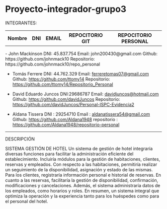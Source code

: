 # Proyecto-integrador-grupo3
 INTEGRANTES:

 <table>
  <tr>
   <th>
    Nombre
   </th>
   <th>
    DNI
   </th>
   <th>
    EMAIL
   </th>
   <th>
    REPOCITORIO GIT
   </th>
   <th>
    REPOCITORIO PERSONAL
   </th>
  </tr>
 </table>
- John Mackinson
 DNI: 45.837.754
 Email: john200430@gmail.com
 Github: https://github.com/johnmack10
 Repositorio: https://github.com/johnmack10/repo_personal

- Tomás Ferrere
 DNI: 44.762.329
 Email: ferreretomas07@gmail.com
 Github: https://github.com/ttomy14
 Repositorio: https://github.com/ttomy14/Repositorio_Personal

- David Eduardo Juncos
 DNI:29686787
 Email: davidjuncos@hotmail.com
 Github: https://github.com/davidJuncos
 Repositorio: https://github.com/davidJuncos/Personal-ISPC-Evidencia2

- Aldana Tissera
 DNI : 29254710
 Email : aldanatissera54@gmail.com
Github: https://github.com/Aldana1948
repositorio : https://github.com/Aldana1948/repositorio-personal

---
DESCRIPCIÓN 

SISTEMA GESTIÓN DE HOTEL
Un sistema de gestión de hotel integraría diversas funciones para facilitar la administración eficiente del establecimiento. Incluiría módulos para la gestión de habitaciones, clientes, reservas y empleados. Con respecto a las habitaciones, permitiría realizar un seguimiento de la disponibilidad, asignación y estado de las mismas. Para los clientes, registraría información personal e historial de reservas. En cuanto a las reservas, facilitaría la gestión de disponibilidad, confirmación, modificaciones y cancelaciones. Además, el sistema administraría datos de los empleados, como horarios y roles. En resumen, un sistema integral que optimiza la operación y la experiencia tanto para los huéspedes como para el personal del hotel.
